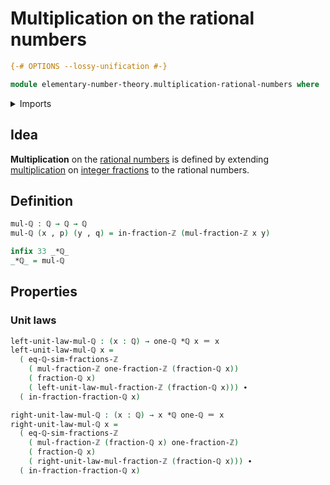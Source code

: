 # Multiplication on the rational numbers

```agda
{-# OPTIONS --lossy-unification #-}

module elementary-number-theory.multiplication-rational-numbers where
```

<details><summary>Imports</summary>

```agda
open import elementary-number-theory.integer-fractions
open import elementary-number-theory.integers
open import elementary-number-theory.multiplication-integer-fractions
open import elementary-number-theory.rational-numbers
open import elementary-number-theory.reduced-integer-fractions

open import foundation.dependent-pair-types
open import foundation.identity-types
```

</details>

## Idea

**Multiplication** on the
[rational numbers](elementary-number-theory.rational-numbers.md) is defined by
extending
[multiplication](elementary-number-theory.multiplication-integer-fractions.md)
on [integer fractions](elementary-number-theory.integer-fractions.md) to the
rational numbers.

## Definition

```agda
mul-ℚ : ℚ → ℚ → ℚ
mul-ℚ (x , p) (y , q) = in-fraction-ℤ (mul-fraction-ℤ x y)

infix 33 _*ℚ_
_*ℚ_ = mul-ℚ
```

## Properties

### Unit laws

```agda
left-unit-law-mul-ℚ : (x : ℚ) → one-ℚ *ℚ x ＝ x
left-unit-law-mul-ℚ x =
  ( eq-ℚ-sim-fractions-ℤ
    ( mul-fraction-ℤ one-fraction-ℤ (fraction-ℚ x))
    ( fraction-ℚ x)
    ( left-unit-law-mul-fraction-ℤ (fraction-ℚ x))) ∙
  ( in-fraction-fraction-ℚ x)

right-unit-law-mul-ℚ : (x : ℚ) → x *ℚ one-ℚ ＝ x
right-unit-law-mul-ℚ x =
  ( eq-ℚ-sim-fractions-ℤ
    ( mul-fraction-ℤ (fraction-ℚ x) one-fraction-ℤ)
    ( fraction-ℚ x)
    ( right-unit-law-mul-fraction-ℤ (fraction-ℚ x))) ∙
  ( in-fraction-fraction-ℚ x)
```
